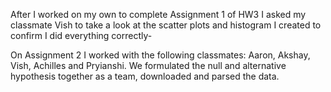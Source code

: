 After I worked on my own to complete Assignment 1 of HW3 I asked my classmate Vish to take a look at the scatter plots and histogram I created to confirm I did everything correctly- 

On Assignment 2 I worked with the following classmates: Aaron, Akshay, Vish, Achilles and Pryianshi. We formulated the null and alternative hypothesis together as a team, downloaded and parsed the data. 
